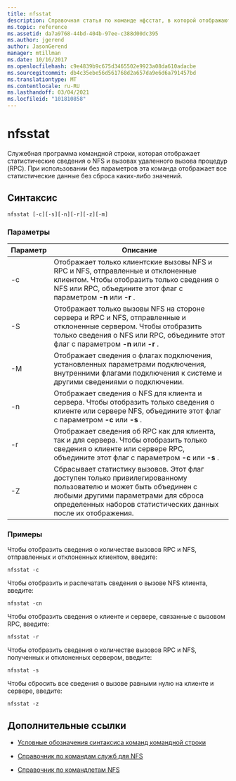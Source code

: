 ```yaml
---
title: nfsstat
description: Справочная статья по команде нфсстат, в которой отображаются статистические сведения о сетевой файловой системе (NFS) и вызовах удаленного вызова процедур (RPC).
ms.topic: reference
ms.assetid: da7a9768-44bd-404b-97ee-c388d00dc395
ms.author: jgerend
author: JasonGerend
manager: mtillman
ms.date: 10/16/2017
ms.openlocfilehash: c9e4839b9c675d3465502e9923a08da610adacbe
ms.sourcegitcommit: db4c35ebe56d561768d2a657da9e6d6a791457bd
ms.translationtype: MT
ms.contentlocale: ru-RU
ms.lasthandoff: 03/04/2021
ms.locfileid: "101810858"
---
```

# <a name="nfsstat"></a>nfsstat

Служебная программа командной строки, которая отображает статистические сведения о NFS и вызовах удаленного вызова процедур (RPC). При использовании без параметров эта команда отображает все статистические данные без сброса каких-либо значений.

## <a name="syntax"></a>Синтаксис

```
nfsstat [-c][-s][-n][-r][-z][-m]
```

### <a name="parameters"></a>Параметры

| Параметр | Описание |
| --------- | ----------- |
| -c | Отображает только клиентские вызовы NFS и RPC и NFS, отправленные и отклоненные клиентом. Чтобы отобразить только сведения о NFS или RPC, объедините этот флаг с параметром **-n** или **-r** . |
| -S | Отображает только вызовы NFS на стороне сервера и RPC и NFS, отправленные и отклоненные сервером. Чтобы отобразить только сведения о NFS или RPC, объедините этот флаг с параметром **-n** или **-r** . |
| -M | Отображает сведения о флагах подключения, установленных параметрами подключения, внутренними флагами подключения к системе и другими сведениями о подключении. |
| -n | Отображает сведения о NFS для клиента и сервера. Чтобы отобразить только сведения о клиенте или сервере NFS, объедините этот флаг с параметром **-c** или **-s** . |
| -r | Отображает сведения об RPC как для клиента, так и для сервера. Чтобы отобразить только сведения о клиенте или сервере RPC, объедините этот флаг с параметром **-c** или **-s** . |
| -Z | Сбрасывает статистику вызовов. Этот флаг доступен только привилегированному пользователю и может быть объединен с любыми другими параметрами для сброса определенных наборов статистических данных после их отображения. |

### <a name="examples"></a>Примеры

Чтобы отобразить сведения о количестве вызовов RPC и NFS, отправленных и отклоненных клиентом, введите:

```
nfsstat -c
```

Чтобы отобразить и распечатать сведения о вызове NFS клиента, введите:

```
nfsstat -cn
```

Чтобы отобразить сведения о клиенте и сервере, связанные с вызовом RPC, введите:

```
nfsstat -r
```

Чтобы отобразить сведения о количестве вызовов RPC и NFS, полученных и отклоненных сервером, введите:

```
nfsstat -s
```

Чтобы сбросить все сведения о вызове равными нулю на клиенте и сервере, введите:

```
nfsstat -z
```

## <a name="additional-references"></a>Дополнительные ссылки

- [Условные обозначения синтаксиса команд командной строки](command-line-syntax-key.md)

- [Справочник по командам служб для NFS](services-for-network-file-system-command-reference.md)

- [Справочник по командлетам NFS](/powershell/module/nfs)
